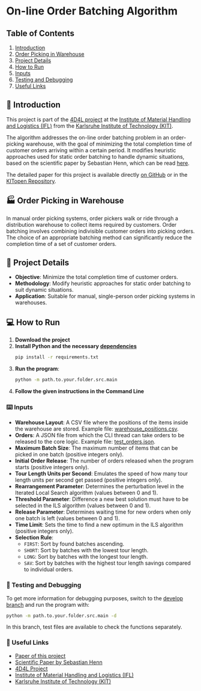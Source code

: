 # On-line Order Batching Algorithm

## Table of Contents
1. [Introduction](#blue_book-introduction)
2. [Order Picking in Warehouse](#factory-order-picking-in-warehouse)
3. [Project Details](#scroll-project-details)
4. [How to Run](#computer-how-to-run)
5. [Inputs](#keyboard-inputs)
6. [Testing and Debugging](#test_tube-testing-and-debugging)
7. [Useful Links](#link-useful-links)

## :blue_book: Introduction

This project is part of the [4D4L project](https://www.ifl.kit.edu/forschungsprojekte_5762.php) at the [Institute of Material Handling and Logistics (IFL)](https://www.ifl.kit.edu/index.php) from the [Karlsruhe Institute of Technology (KIT)](https://www.kit.edu/).

The algorithm addresses the on-line order batching problem in an order-picking warehouse, with the goal of minimizing the total completion time of customer orders arriving within a certain period. It modifies heuristic approaches used for static order batching to handle dynamic situations, based on the scientific paper by Sebastian Henn, which can be read [here](https://www.sciencedirect.com/science/article/pii/S0305054812000020/).

The detailed paper for this project is available directly [on GitHub](Implementation%20of%20'Algorithms%20for%20on-line%20order%20batching%20in%20an%20order%20picking%20warehouse'%20using%20Python.PDF) or in the [KITopen Repository](https://publikationen.bibliothek.kit.edu/1000172331).

## :factory: Order Picking in Warehouse

In manual order picking systems, order pickers walk or ride through a distribution warehouse to collect items required by customers. Order batching involves combining indivisible customer orders into picking orders. The choice of an appropriate batching method can significantly reduce the completion time of a set of customer orders.

## :scroll: Project Details

- **Objective**: Minimize the total completion time of customer orders.
- **Methodology**: Modify heuristic approaches for static order batching to suit dynamic situations.
- **Application**: Suitable for manual, single-person order picking systems in warehouses.

## :computer: How to Run
1. **Download the project**
2. **Install Python and the necessary [dependencies](requirements.txt)**
   ```bash
   pip install -r requirements.txt
   ```
3. **Run the program**:
   ```bash
   python -m path.to.your.folder.src.main
   ```
4. **Follow the given instructions in the Command Line**

### :keyboard: Inputs
- **Warehouse Layout**: A CSV file where the positions of the items inside the warehouse are stored. Example file: [warehouse_positions.csv](tests/data/warehouse_positions.csv).
- **Orders**: A JSON file from which the CLI thread can take orders to be released to the core logic. Example file: [test_orders.json](tests/data/test_orders.json).
- **Maximum Batch Size**: The maximum number of items that can be picked in one batch (positive integers only).
- **Initial Order Release**: The number of orders released when the program starts (positive integers only).
- **Tour Length Units per Second**: Emulates the speed of how many tour length units per second get passed (positive integers only).
- **Rearrangement Parameter**: Determines the perturbation level in the Iterated Local Search algorithm (values between 0 and 1).
- **Threshold Parameter**: Difference a new best solution must have to be selected in the ILS algorithm (values between 0 and 1).
- **Release Parameter**: Determines waiting time for new orders when only one batch is left (values between 0 and 1).
- **Time Limit**: Sets the time to find a new optimum in the ILS algorithm (positive integers only).
- **Selection Rule**:
  - `FIRST`: Sort by found batches ascending.
  - `SHORT`: Sort by batches with the lowest tour length.
  - `LONG`: Sort by batches with the longest tour length.
  - `SAV`: Sort by batches with the highest tour length savings compared to individual orders.

### :test_tube: Testing and Debugging
To get more information for debugging purposes, switch to the [develop branch](../../tree/develop) and run the program with:
```bash
python -m path.to.your.folder.src.main -d
```
In this branch, test files are available to check the functions separately.

### :link: Useful Links
- [Paper of this project](https://publikationen.bibliothek.kit.edu/1000172331)
- [Scientific Paper by Sebastian Henn](https://www.sciencedirect.com/science/article/pii/S0305054812000020/)
- [4D4L Project](https://www.ifl.kit.edu/forschungsprojekte_5762.php)
- [Institute of Material Handling and Logistics (IFL)](https://www.ifl.kit.edu/index.php)
- [Karlsruhe Institute of Technology (KIT)](https://www.kit.edu/)
